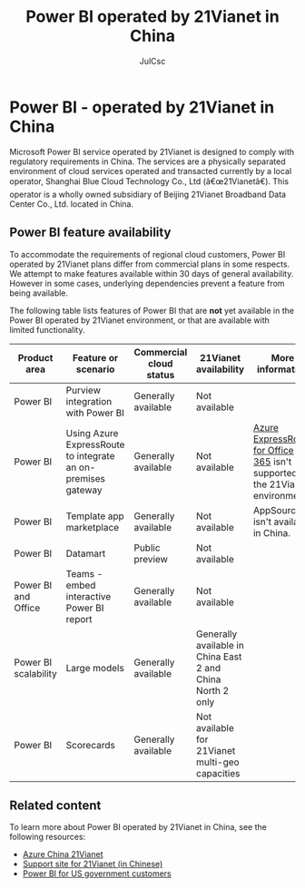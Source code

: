 ﻿---
title: Power BI operated by 21Vianet in China
description: Provides information about the Power BI service operated by 21Vianet in China, including feature parity details
author: JulCsc
ms.author: juliacawthra
ms.service: powerbi
ms.subservice: powerbi-admin
ms.topic: conceptual 
ms.date: 04/02/2024
ms.custom: 
---

# Power BI - operated by 21Vianet in China

Microsoft Power BI service operated by 21Vianet is designed to comply with regulatory requirements in China. The services are a physically separated environment of cloud services operated and transacted currently by a local operator, Shanghai Blue Cloud Technology Co., Ltd (â€œ21Vianetâ€). This operator is a wholly owned subsidiary of Beijing 21Vianet Broadband Data Center Co., Ltd. located in China.


## Power BI feature availability

To accommodate the requirements of regional cloud customers, Power BI operated by 21Vianet plans differ from commercial plans in some respects. We attempt to make features available within 30 days of general availability. However in some cases, underlying dependencies prevent a feature from being available.

The following table lists features of Power BI that are **not** yet available in the Power BI operated by 21Vianet environment, or that are available with limited functionality. 

|Product area | Feature or scenario | Commercial cloud status | 21Vianet availability | More information |
|----|----|----|----|----|
|Power BI | Purview integration with Power BI |Generally available | Not available |  |
|Power BI | Using Azure ExpressRoute to integrate an on-premises gateway | Generally available | Not available | [Azure ExpressRoute for Office 365](/microsoft-365/enterprise/azure-expressroute) isn't supported in the 21Vianet environment. |
|Power BI | Template app marketplace | Generally available | Not available | AppSource isn't available in China. |
| Power BI | Datamart | Public preview | Not available |  |
| Power BI and Office | Teams - embed interactive Power BI report | Generally available | Not available | |
|Power BI scalability | Large models | Generally available | Generally available in China East 2 and China North 2 only |  |
|Power BI | Scorecards | Generally available | Not available for 21Vianet multi-geo capacities |  |


## Related content

To learn more about Power BI operated by 21Vianet in China, see the following resources:

- [Azure China 21Vianet](/azure/china/china-welcome)
- [Support site for 21Vianet (in Chinese)](https://www.21vbluecloud.com/Dynamics365/)
- [Power BI for US government customers](service-govus-overview.md)
